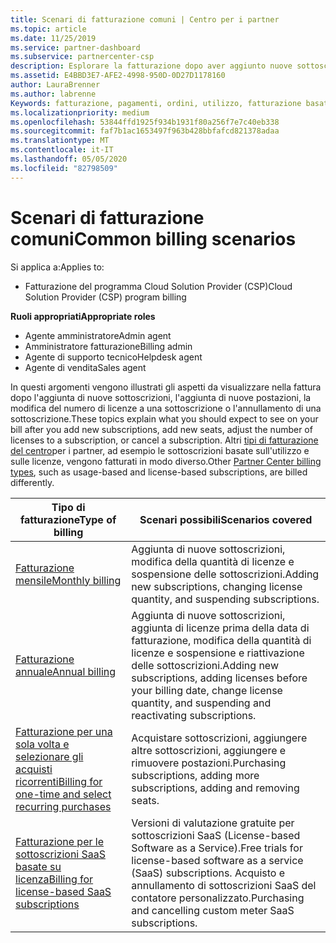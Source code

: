 ```yaml
---
title: Scenari di fatturazione comuni | Centro per i partner
ms.topic: article
ms.date: 11/25/2019
ms.service: partner-dashboard
ms.subservice: partnercenter-csp
description: Esplorare la fatturazione dopo aver aggiunto nuove sottoscrizioni, modificare la quantità di licenze o annullare una sottoscrizione. Scopri in che modo le sottoscrizioni basate sull'utilizzo e sulle licenze sono diverse.
ms.assetid: E4BBD3E7-AFE2-4998-950D-0D27D1178160
author: LauraBrenner
ms.author: labrenne
Keywords: fatturazione, pagamenti, ordini, utilizzo, fatturazione basata su licenza, data anniversario, termine, annullamento, rinnovo, formula prezzo, file di riconciliazione, file di ricognizione
ms.localizationpriority: medium
ms.openlocfilehash: 53844ffd1925f934b1931f80a256f7e7c40eb338
ms.sourcegitcommit: faf7b1ac1653497f963b428bbfafcd821378adaa
ms.translationtype: MT
ms.contentlocale: it-IT
ms.lasthandoff: 05/05/2020
ms.locfileid: "82798509"
---
```

# <a name="common-billing-scenarios"></a><span data-ttu-id="c6171-105">Scenari di fatturazione comuni</span><span class="sxs-lookup"><span data-stu-id="c6171-105">Common billing scenarios</span></span>

<span data-ttu-id="c6171-106">Si applica a:</span><span class="sxs-lookup"><span data-stu-id="c6171-106">Applies to:</span></span>

- <span data-ttu-id="c6171-107">Fatturazione del programma Cloud Solution Provider (CSP)</span><span class="sxs-lookup"><span data-stu-id="c6171-107">Cloud Solution Provider (CSP) program billing</span></span>

<span data-ttu-id="c6171-108">**Ruoli appropriati**</span><span class="sxs-lookup"><span data-stu-id="c6171-108">**Appropriate roles**</span></span>

- <span data-ttu-id="c6171-109">Agente amministratore</span><span class="sxs-lookup"><span data-stu-id="c6171-109">Admin agent</span></span>
- <span data-ttu-id="c6171-110">Amministratore fatturazione</span><span class="sxs-lookup"><span data-stu-id="c6171-110">Billing admin</span></span>
- <span data-ttu-id="c6171-111">Agente di supporto tecnico</span><span class="sxs-lookup"><span data-stu-id="c6171-111">Helpdesk agent</span></span>
- <span data-ttu-id="c6171-112">Agente di vendita</span><span class="sxs-lookup"><span data-stu-id="c6171-112">Sales agent</span></span>

<span data-ttu-id="c6171-113">In questi argomenti vengono illustrati gli aspetti da visualizzare nella fattura dopo l'aggiunta di nuove sottoscrizioni, l'aggiunta di nuove postazioni, la modifica del numero di licenze a una sottoscrizione o l'annullamento di una sottoscrizione.</span><span class="sxs-lookup"><span data-stu-id="c6171-113">These topics explain what you should expect to see on your bill after you add new subscriptions, add new seats, adjust the number of licenses to a subscription, or cancel a subscription.</span></span> <span data-ttu-id="c6171-114">Altri [tipi di fatturazione del centro](billing-different-types.md)per i partner, ad esempio le sottoscrizioni basate sull'utilizzo e sulle licenze, vengono fatturati in modo diverso.</span><span class="sxs-lookup"><span data-stu-id="c6171-114">Other [Partner Center billing types](billing-different-types.md), such as usage-based and license-based subscriptions, are billed differently.</span></span>

| <span data-ttu-id="c6171-115">Tipo di fatturazione</span><span class="sxs-lookup"><span data-stu-id="c6171-115">Type of billing</span></span> | <span data-ttu-id="c6171-116">Scenari possibili</span><span class="sxs-lookup"><span data-stu-id="c6171-116">Scenarios covered</span></span> |
| --------------- | ----------------- |
| [<span data-ttu-id="c6171-117">Fatturazione mensile</span><span class="sxs-lookup"><span data-stu-id="c6171-117">Monthly billing</span></span>](common-billing-scenarios-monthly.md) | <span data-ttu-id="c6171-118">Aggiunta di nuove sottoscrizioni, modifica della quantità di licenze e sospensione delle sottoscrizioni.</span><span class="sxs-lookup"><span data-stu-id="c6171-118">Adding new subscriptions, changing license quantity, and suspending subscriptions.</span></span> |
| [<span data-ttu-id="c6171-119">Fatturazione annuale</span><span class="sxs-lookup"><span data-stu-id="c6171-119">Annual billing</span></span>](common-billing-scenarios-annual.md) | <span data-ttu-id="c6171-120">Aggiunta di nuove sottoscrizioni, aggiunta di licenze prima della data di fatturazione, modifica della quantità di licenze e sospensione e riattivazione delle sottoscrizioni.</span><span class="sxs-lookup"><span data-stu-id="c6171-120">Adding new subscriptions, adding licenses before your billing date, change license quantity, and suspending and reactivating subscriptions.</span></span> |
| [<span data-ttu-id="c6171-121">Fatturazione per una sola volta e selezionare gli acquisti ricorrenti</span><span class="sxs-lookup"><span data-stu-id="c6171-121">Billing for one-time and select recurring purchases</span></span>](common-billing-scenarios-onetime-recurring.md) | <span data-ttu-id="c6171-122">Acquistare sottoscrizioni, aggiungere altre sottoscrizioni, aggiungere e rimuovere postazioni.</span><span class="sxs-lookup"><span data-stu-id="c6171-122">Purchasing subscriptions, adding more subscriptions, adding and removing seats.</span></span> |
| [<span data-ttu-id="c6171-123">Fatturazione per le sottoscrizioni SaaS basate su licenza</span><span class="sxs-lookup"><span data-stu-id="c6171-123">Billing for license-based SaaS subscriptions</span></span>](common-billing-scenarios-saas.md) | <span data-ttu-id="c6171-124">Versioni di valutazione gratuite per sottoscrizioni SaaS (License-based Software as a Service).</span><span class="sxs-lookup"><span data-stu-id="c6171-124">Free trials for license-based software as a service (SaaS) subscriptions.</span></span> <span data-ttu-id="c6171-125">Acquisto e annullamento di sottoscrizioni SaaS del contatore personalizzato.</span><span class="sxs-lookup"><span data-stu-id="c6171-125">Purchasing and cancelling custom meter SaaS subscriptions.</span></span> |
